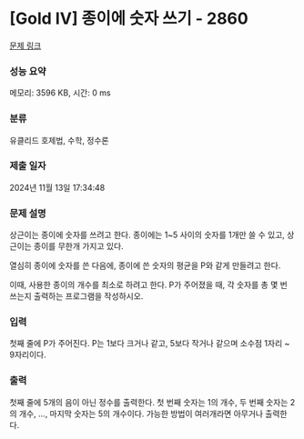 # [Gold IV] 종이에 숫자 쓰기 - 2860 

[문제 링크](https://www.acmicpc.net/problem/2860) 

### 성능 요약

메모리: 3596 KB, 시간: 0 ms

### 분류

유클리드 호제법, 수학, 정수론

### 제출 일자

2024년 11월 13일 17:34:48

### 문제 설명

<p>상근이는 종이에 숫자를 쓰려고 한다. 종이에는 1~5 사이의 숫자를 1개만 쓸 수 있고, 상근이는 종이를 무한개 가지고 있다.</p>

<p>열심히 종이에 숫자를 쓴 다음에, 종이에 쓴 숫자의 평균을 P와 같게 만들려고 한다.</p>

<p>이때, 사용한 종이의 개수를 최소로 하려고 한다. P가 주어졌을 때, 각 숫자를 총 몇 번 쓰는지 출력하는 프로그램을 작성하시오.</p>

### 입력 

 <p>첫째 줄에 P가 주어진다. P는 1보다 크거나 같고, 5보다 작거나 같으며 소수점 1자리 ~ 9자리이다.</p>

### 출력 

 <p>첫째 줄에 5개의 음이 아닌 정수를 출력한다. 첫 번째 숫자는 1의 개수, 두 번째 숫자는 2의 개수, ..., 마지막 숫자는 5의 개수이다. 가능한 방법이 여러개라면 아무거나 출력한다.</p>

